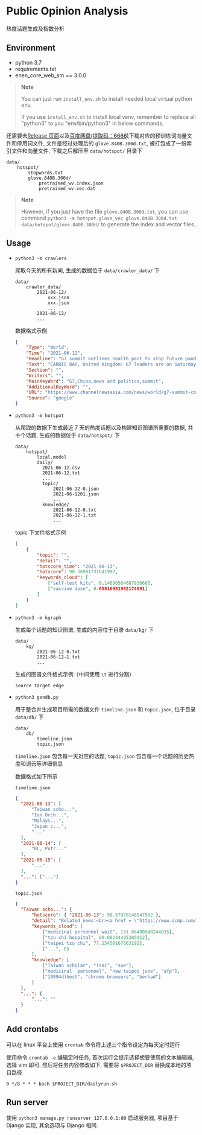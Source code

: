 # Public Opinion Analysis

热度话题生成及指数分析

## Environment

- python 3.7
- requirements.txt
- enen_core_web_sm == 3.0.0

> **Note**
>
> You can just run `install_env.sh` to install needed local virtual python env.
>
> If you use `install_env.sh` to install local venv, remember to replace all "python3" to you "env/bin/python3" in below commands.

还需要去[Release 页面](https://github.com/ww-rm/Public-Opinion-Analysis/releases/tag/1.0.0)以及[百度网盘(提取码：6666)](https://pan.baidu.com/s/1XVdxRmeoLu0uSu4KUW-INg)下载对应的预训练词向量文件和停用词文件, 文件是经过处理后的 `glove.840B.300d.txt`, 被打包成了一份索引文件和向量文件, 下载之后解压至 `data/hotspot/` 目录下

```plain
data/
    hotspot/
        stopwords.txt
        glove.840B.300d/
            pretrained_wv.index.json
            pretrained_wv.vec.dat
```

> **Note**
>
> However, if you just have the file `glove.840B.300d.txt`, you can use command `python3 -m hotspot.glove_vec glove.840B.300d.txt data/hotspot/glove.840B.300d/` to generate the index and vector files.

## Usage

- `python3 -m crawlers`
  
    爬取今天的所有新闻, 生成的数据位于 `data/crawler_data/` 下

    ```plain
    data/
        crawler_data/
            2021-06-12/
                xxx.json
                xxx.json
                ...
            2021-06-12/
            ...
    ```

    数据格式示例

    ```json
    {
        "Type": "World",
        "Time": "2021-06-12",
        "Headline": "G7 summit outlines health pact to stop future pandemics",
        "Text": "CARBIS BAY, United Kingdom: G7 leaders are on Saturday (Jun 12) set to ...",
        "Section": "",
        "Writers": "",
        "MainKeyWord": "G7,China,news and politics,summit",
        "AdditionalKeyWord": "",
        "URL": "https://www.channelnewsasia.com/news/world/g7-summit-covid-19-vaccinations-who-un-covax-14999302",
        "Source": "google"
    }
    ```

- `python3 -m hotspot`

    从爬取的数据下生成最近 7 天的热度话题以及构建知识图谱所需要的数据, 共十个话题, 生成的数据位于 `data/hotspot/` 下

    ```plain
    data/
        hotspot/
            local.model
            daily/
              2021-06-12.csv
              2021-06-12.txt
              ...
              topic/
                  2021-06-12-0.json
                  2021-06-1201.json
                  ...
              knowledge/
                  2021-06-12-0.txt
                  2021-06-12-1.txt
                  ...
    ```

    topic 下文件格式示例

    ```json
    [
        {
            "topic": "", 
            "detail": "", 
            "hotscore_time": "2021-06-13", 
            "hotscore": 90.36981731641997, 
            "keywords_cloud": [
                ["self-test kits", 0.1469056468783066], 
                ["vaccine dose", 0.05816931982174091]
            ]
        }
    ]
    ```

- `python3 -m kgraph`

    生成每个话题的知识图谱, 生成的内容位于目录 `data/kg/` 下

    ```plain
    data/
        kg/
            2021-06-12-0.txt
            2021-06-12-1.txt
            ...
    ```

    生成的图谱文件格式示例（中间使用 `\t` 进行分割）

    ```plain
    source target edge
    ```

- `python3 gendb.py`

    用于整合并生成项目所需的数据文件 `timeline.json` 和 `topic.json`, 位于目录 `data/db/` 下

    ```plain
    data/
        db/
            timeline.json
            topic.json
    ```

    `timeline.json` 包含每一天对应的话题, `topic.json` 包含每一个话题的历史热度和词云等详细信息

    数据格式如下所示

    `timeline.json`

    ```json
    {
      "2021-06-13": [
          "Taiwan scho...",
          "Ion Orch...",
          "Malays...",
          "Japan c...",
          "..."
      ],
      "2021-06-14": [
          "KL, Putr..."
      ],
      "2021-06-15": [
          "..."
      ],
      "...": ["..."]
    }
    ```

    `topic.json`

    ```json
    {
      "Taiwan scho...": {
          "hotscore": { "2021-06-13": 98.57970148547562 },
          "detail": "Related news:<br><a href = \"https://www.scmp.com/sport/football/article/3137118/euro-2020-we-got-christian-b...",
          "keywords_cloud": [
              ["medicinal personnel wait", 131.66490948244035],
              ["tzu chi hospital", 89.08234495385912],
              ["taipei tzu chi", 77.15450167663192],
              ["...", 0]
          ],
          "knowledge": [
              ["Taiwan scholar", "Tsai", "sue"],
              ["medicinal  personnel", "new taipei june", "afp"],
              ["10894d)best", "chrome browsers", "berhad"]
          ]
      },
      "...": {
          "...": ""
      }
    }
    ```

## Add crontabs

可以在 linux 平台上使用 `crontab` 命令将上述三个指令设定为每天定时运行

使用命令 `crontab -e` 编辑定时任务, 首次运行会提示选择想要使用的文本编辑器, 选择 vim 即可. 然后将任务内容修改如下, 需要将 `$PROJECT_DIR` 替换成本地的项目路径

```crontab
0 */8 * * * bash $PROJECT_DIR/dailyrun.sh
```

## Run server

使用 `python3 manage.py runserver 127.0.0.1:80` 启动服务器, 项目基于 Django 实现, 其余选项与 Django 相同.
